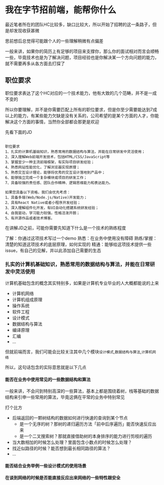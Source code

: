 # 我在字节招前端，能帮你什么

最近笔者所在的团队HC比较多，缺口比较大，所以开始了招聘的这一条路子，但是却发现收获甚微

思前想后总觉得可能跟个人的一些理解稍微有点偏差

一般来讲，如果你的简历上有足够的项目来支撑你，那么你的面试相对而言会顺畅一些，毕竟技术也是为了解决问题，项目经验也是你解决某一个方向问题的能力，就不需要再多从各方面去打探了

## 职位要求

职位要求表达了这个HC对应的一个技术能力，他有大致的几个范畴，并不是一成不变的

所以你要理解，并不是你需要匹配上所有的职位要求，但是你至少需要能达到7成以上的能力，有某些能力欠缺是没有关系的，公司希望的是某个方面的人才，你能解决这个方面的事情，当然你全部都会那更是欢迎

先看下面的JD

```

职位要求
1、扎实的计算机基础知识，熟悉常用的数据结构与算法，并能在日常研发中灵活使用；
2、深入理解Web前端开发技术，包括HTML/CSS/JavaScript等
3、掌握至少一种主流前端框架，有实际项目研发经验；
4、熟悉网站性能优化，了解浏览器实现原理；
5、熟悉交互设计理论，能够将优秀的交互设计落地到产品中；
6、能够独立完成一个复杂模块或项目的研发工作；
7、具备较强的责任感、团队合作精神、逻辑思维能力和表达能力。

如果您具备以下资格，我们会优先考虑：
1、具备多端(Web/Node.js/Native)开发能力；
2、具有React Native或者小程序开发经验；
3、深入理解组件化开发，有UI自动化搭建系统研发经验；
4、自我驱动，学习能力较强，性格活泼开朗；
5、有开源作品或者技术博客。

```

在讲解JD之前，可能你需要先知道下什么是一个技术的熟练程度

了解：你通过这项技术写过一个demo
熟悉：在业务中使用没有障碍
熟练/掌握：清楚的知道这项技术的底层原理，如何实现的
精通：能够给这项技术提供一些issue，有自己的见解，并以此添加自己需要的生态

### 扎实的计算机基础知识，熟悉常用的数据结构与算法，并能在日常研发中灵活使用

计算机基础包含的概念其实特别多，如果是计算机专业毕业的人大概都能说的上来

- 计算机网络
- 计算机组成原理
- 操作系统
- 软件工程
- 设计模式
- 数据结构与算法
- 编译原理
- 汇编
- ...

但就前端而言，我们可能会比较关注其中几个模块`设计模式`,`数据结构与算法`,`计算机网络`

所以，这句话包含的实际意思就是以下几点

#### 能否在业务中使用常见的一些数据结构和算法

一般来讲，不会问到特别高深的一些算法，基本上都是围绕着树，栈等基础的数据结构来引申一些常用的算法，毕竟这俩在平常的业务中特别常见

打个比方

- 后端返回的一颗树结构的数据如何进行快速的查询到某个节点
  - 是一个无序的树？那树的递归遍历方法「前中后序遍历」能否快速反应出来
  - 是一个二叉搜索树？那就直接借助树的本身排序的能力进行剪枝的遍历
- 当大数相加的时候怎么处理？里面包含小数点的时候怎么处理？
- 找近似路径的时候？能否想到最长相同路径的算法？
- ...

#### 能否结合业务举例一些设计模式的使用场景



#### 在谈到网络的时候是否能直接反应出来网络的一些特性跟安全

